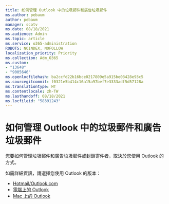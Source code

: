 ```yaml
---
title: 如何管理 Outlook 中的垃圾郵件和廣告垃圾郵件
ms.author: pebaum
author: pebaum
manager: scotv
ms.date: 08/18/2021
ms.audience: Admin
ms.topic: article
ms.service: o365-administration
ROBOTS: NOINDEX, NOFOLLOW
localization_priority: Priority
ms.collection: Adm_O365
ms.custom:
- "13648"
- "9005646"
ms.openlocfilehash: ba2ccfd22b16bce0217809e5a915be03428e93c5
ms.sourcegitcommit: f0321e5b414c16a15a97bef7e3333adf5d57128a
ms.translationtype: HT
ms.contentlocale: zh-TW
ms.lasthandoff: 08/18/2021
ms.locfileid: "58391243"
---
```

# <a name="how-to-manage-junk-and-spam-email-in-outlook"></a>如何管理 Outlook 中的垃圾郵件和廣告垃圾郵件

您要如何管理垃圾郵件和廣告垃圾郵件或封鎖寄件者，取決於您使用 Outlook 的方式。

如需詳細資訊，請選擇您使用 Outlook 的版本：

- [Hotmail/Outlook.com](https://support.microsoft.com/%7Blang-locale%7D/home/expcontact?linkquery=Spam%2C%20junk%20%26%20phishing%20in%20Outlook.com)
- [電腦上的 Outlook](https://support.microsoft.com/en-US/home/expcontact?linkquery=Spam%2C%20junk%20%26%20phishing%20in%20Outlook%20desktop)
- [Mac 上的 Outlook](https://support.microsoft.com/%7Blang-locale%7D/home/expcontact?linkquery=Block%20or%20unblock%20a%20sender%20-%20Outlook%20for%20Mac)

